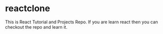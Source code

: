 # reactclone
This is React Tutorial and Projects Repo. If you are learn react then you can checkout the repo and learn it.
